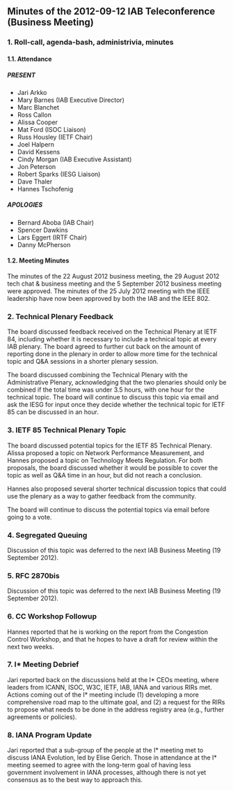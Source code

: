 
Minutes of the 2012-09-12 IAB Teleconference (Business Meeting)
---------------------------------------------------------------


### 1. Roll-call, agenda-bash, administrivia, minutes


#### 1.1. Attendance


##### PRESENT


* Jari Arkko
* Mary Barnes (IAB Executive Director)
* Marc Blanchet
* Ross Callon
* Alissa Cooper
* Mat Ford (ISOC Liaison)
* Russ Housley (IETF Chair)
* Joel Halpern
* David Kessens
* Cindy Morgan (IAB Executive Assistant)
* Jon Peterson
* Robert Sparks (IESG Liaison)
* Dave Thaler
* Hannes Tschofenig


##### APOLOGIES


* Bernard Aboba (IAB Chair)
* Spencer Dawkins
* Lars Eggert (IRTF Chair)
* Danny McPherson


#### 1.2. Meeting Minutes


The minutes of the 22 August 2012 business meeting, the 29 August 2012 tech chat & business meeting and the 5 September 2012 business meeting were approved. The minutes of the 25 July 2012 meeting with the IEEE leadership have now been approved by both the IAB and the IEEE 802.


### 2. Technical Plenary Feedback


The board discussed feedback received on the Technical Plenary at IETF 84, including whether it is necessary to include a technical topic at every IAB plenary. The board agreed to further cut back on the amount of reporting done in the plenary in order to allow more time for the technical topic and Q&A sessions in a shorter plenary session.


The board discussed combining the Technical Plenary with the Administrative Plenary, acknowledging that the two plenaries should only be combined if the total time was under 3.5 hours, with one hour for the technical topic. The board will continue to discuss this topic via email and ask the IESG for input once they decide whether the technical topic for IETF 85 can be discussed in an hour.


### 3. IETF 85 Technical Plenary Topic


The board discussed potential topics for the IETF 85 Technical Plenary. Alissa proposed a topic on Network Performance Measurement, and Hannes proposed a topic on Technology Meets Regulation. For both proposals, the board discussed whether it would be possible to cover the topic as well as Q&A time in an hour, but did not reach a conclusion.


Hannes also proposed several shorter technical discussion topics that could use the plenary as a way to gather feedback from the community.


The board will continue to discuss the potential topics via email before going to a vote.


### 4. Segregated Queuing


Discussion of this topic was deferred to the next IAB Business Meeting (19 September 2012).


### 5. RFC 2870bis


Discussion of this topic was deferred to the next IAB Business Meeting (19 September 2012).


### 6. CC Workshop Followup


Hannes reported that he is working on the report from the Congestion Control Workshop, and that he hopes to have a draft for review within the next two weeks.


### 7. I\* Meeting Debrief


Jari reported back on the discussions held at the I\* CEOs meeting, where leaders from ICANN, ISOC, W3C, IETF, IAB, IANA and various RIRs met. Actions coming out of the I\* meeting include (1) developing a more comprehensive road map to the ultimate goal, and (2) a request for the RIRs to propose what needs to be done in the address registry area (e.g., further agreements or policies).


### 8. IANA Program Update


Jari reported that a sub-group of the people at the I\* meeting met to discuss IANA Evolution, led by Elise Gerich. Those in attendance at the I\* meeting seemed to agree with the long-term goal of having less government involvement in IANA processes, although there is not yet consensus as to the best way to approach this.


